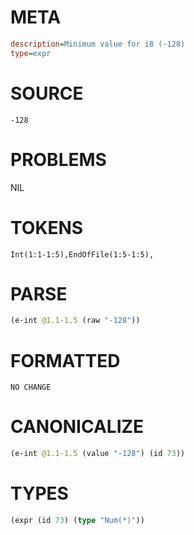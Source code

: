 # META
~~~ini
description=Minimum value for i8 (-128)
type=expr
~~~
# SOURCE
~~~roc
-128
~~~
# PROBLEMS
NIL
# TOKENS
~~~zig
Int(1:1-1:5),EndOfFile(1:5-1:5),
~~~
# PARSE
~~~clojure
(e-int @1.1-1.5 (raw "-128"))
~~~
# FORMATTED
~~~roc
NO CHANGE
~~~
# CANONICALIZE
~~~clojure
(e-int @1.1-1.5 (value "-128") (id 73))
~~~
# TYPES
~~~clojure
(expr (id 73) (type "Num(*)"))
~~~
